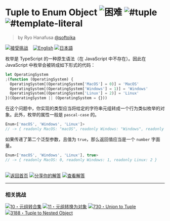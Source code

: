 <!--info-header-start--><h1>Tuple to Enum Object <img src="https://img.shields.io/badge/-%E5%9B%B0%E9%9A%BE-de3d37" alt="困难"/> <img src="https://img.shields.io/badge/-%23tuple-999" alt="#tuple"/> <img src="https://img.shields.io/badge/-%23template--literal-999" alt="#template-literal"/></h1><blockquote><p>by Ryo Hanafusa <a href="https://github.com/softoika" target="_blank">@softoika</a></p></blockquote><p><a href="https://tsch.js.org/472/play/zh-CN" target="_blank"><img src="https://img.shields.io/badge/-%E6%8E%A5%E5%8F%97%E6%8C%91%E6%88%98-3178c6?logo=typescript&logoColor=white" alt="接受挑战"/></a> &nbsp;&nbsp;&nbsp;<a href="./README.md" target="_blank"><img src="https://img.shields.io/badge/-English-gray" alt="English"/></a>  <a href="./README.ja.md" target="_blank"><img src="https://img.shields.io/badge/-%E6%97%A5%E6%9C%AC%E8%AA%9E-gray" alt="日本語"/></a> </p><!--info-header-end-->

枚举是 TypeScript 的一种原生语法（在 JavaScript 中不存在）。因此在 JavaScript 中枚举会被转成如下形式的代码：

```js
let OperatingSystem
;(function (OperatingSystem) {
  OperatingSystem[(OperatingSystem['MacOS'] = 0)] = 'MacOS'
  OperatingSystem[(OperatingSystem['Windows'] = 1)] = 'Windows'
  OperatingSystem[(OperatingSystem['Linux'] = 2)] = 'Linux'
})(OperatingSystem || (OperatingSystem = {}))
```

在这个问题中，你实现的类型应当将给定的字符串元组转成一个行为类似枚举的对象。此外，枚举的属性一般是 `pascal-case` 的。

```ts
Enum<['macOS', 'Windows', 'Linux']>
// -> { readonly MacOS: "macOS", readonly Windows: "Windows", readonly Linux: "Linux" }
```

如果传递了第二个泛型参数，且值为 `true`，那么返回值应当是一个 `number` 字面量。

```ts
Enum<['macOS', 'Windows', 'Linux'], true>
// -> { readonly MacOS: 0, readonly Windows: 1, readonly Linux: 2 }
```

<!--info-footer-start--><br><a href="../../README.zh-CN.md" target="_blank"><img src="https://img.shields.io/badge/-%E8%BF%94%E5%9B%9E%E9%A6%96%E9%A1%B5-grey" alt="返回首页"/></a> <a href="https://tsch.js.org/472/answer/zh-CN" target="_blank"><img src="https://img.shields.io/badge/-%E5%88%86%E4%BA%AB%E4%BD%A0%E7%9A%84%E8%A7%A3%E7%AD%94-teal" alt="分享你的解答"/></a> <a href="https://tsch.js.org/472/solutions" target="_blank"><img src="https://img.shields.io/badge/-%E6%9F%A5%E7%9C%8B%E8%A7%A3%E7%AD%94-de5a77?logo=awesome-lists&logoColor=white" alt="查看解答"/></a> <hr><h3>相关挑战</h3><a href="https://github.com/type-challenges/type-challenges/blob/main/questions/00010-medium-tuple-to-union/README.zh-CN.md" target="_blank"><img src="https://img.shields.io/badge/-10%E3%83%BB%E5%85%83%E7%BB%84%E8%BD%AC%E5%90%88%E9%9B%86-d9901a" alt="10・元组转合集"/></a>  <a href="https://github.com/type-challenges/type-challenges/blob/main/questions/00011-easy-tuple-to-object/README.zh-CN.md" target="_blank"><img src="https://img.shields.io/badge/-11%E3%83%BB%E5%85%83%E7%BB%84%E8%BD%AC%E6%8D%A2%E4%B8%BA%E5%AF%B9%E8%B1%A1-7aad0c" alt="11・元组转换为对象"/></a>  <a href="https://github.com/type-challenges/type-challenges/blob/main/questions/00730-hard-union-to-tuple/README.md" target="_blank"><img src="https://img.shields.io/badge/-730%E3%83%BBUnion%20to%20Tuple-de3d37" alt="730・Union to Tuple"/></a>  <a href="https://github.com/type-challenges/type-challenges/blob/main/questions/03188-medium-tuple-to-nested-object/README.md" target="_blank"><img src="https://img.shields.io/badge/-3188%E3%83%BBTuple%20to%20Nested%20Object-d9901a" alt="3188・Tuple to Nested Object"/></a> <!--info-footer-end-->
